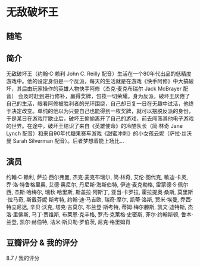 # 无敌破坏王

## 随笔

## 简介

无敌破坏王（约翰·C·赖利 John C. Reilly 配音）生活在一个80年代出品的低精度游戏中。他的设定身份是一个反派，每天的生活就是在游戏《快手阿修》中大搞破坏，其后由玩家操作的英雄人物快手阿修（杰克·麦克布瑞尔 Jack McBrayer 配音） 会及时赶到进行修补，赢得奖牌，包揽一切荣耀。身为反派，破坏王厌倦了自己的生活，眼看阿修被胜利者的光环围绕，自己却日复一日在无趣中过活，他终于决定改变。单纯的他以为只要自己也能得到一枚奖牌，就可以摆脱反派的身份，于是某日在游戏厅歇业后，破坏王偷偷离开了自己的游戏，前去闯荡其他电子游戏的世界。在途中，破坏王结识了来自《英雄使命》的冷酷队长（简·林奇 Jane Lynch 配音）和来自90年代糖果赛车游戏《甜蜜冲刺》的小女孩云妮（萨拉·丝沃曼 Sarah Silverman 配音）。后者梦想着能上场比...

## 演员

约翰·C·赖利, 萨拉·西尔弗曼, 杰克·麦克布瑞尔, 简·林奇, 艾伦·图代克, 敏迪·卡灵, 乔·洛·特鲁格里奥, 艾德·奥尼尔, 丹尼斯·海斯伯特, 伊迪·麦克勒格, 雷蒙德·S·佩尔西, 杰斯·哈梅尔, 瑞秋·哈里斯, 斯盖拉·阿斯丁, 亚当·卡罗拉, 霍拉提奥·桑斯, 莫里斯·拉马奇, 斯戴芬妮·斯考特, 约翰·迪·马吉欧, 瑞奇·摩尔, 凯蒂·洛斯, 贾米·埃曼, 乔西·特立尼达, 辛贝·沃克, 塔克·吉莫尔, 布兰登·斯考特, 蒂姆·梅尔滕斯, 凯文·迪特斯, 杰洛·里佛斯, 马丁·贾维斯, 布莱恩·克辛格, 罗杰·克莱格·史密斯, 菲尔·约翰斯顿, 鲁本·兰登, 凯尔·赫伯特, 洁米·斯贝勒·罗伯茨, 尼克·格里姆肖

## 豆瓣评分 & 我的评分

8.7 / 我的评分
